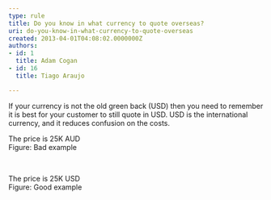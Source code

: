 ```yaml
---
type: rule
title: Do you know in what currency to quote overseas?
uri: do-you-know-in-what-currency-to-quote-overseas
created: 2013-04-01T04:08:02.0000000Z
authors:
- id: 1
  title: Adam Cogan
- id: 16
  title: Tiago Araujo

---
```




<span class='intro'> <p>If your currency is not the old green back (USD) then you need to remember it is best for your customer to still quote in USD. USD is the international currency, and it reduces confusion on the costs. </p> </span>

<p>​The price is 25K AUD<br><span class="ssw-rteStyle-FigureBad">Figure&#58; Bad example</span></p><p><br></p><p>The price is 25K USD<br><span class="ssw-rteStyle-FigureGood">Figure&#58; Good example</span></p><p><br></p>


